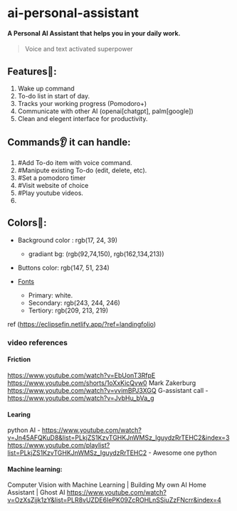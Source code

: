 # ai-personal-assistant

#### A Personal AI Assistant that helps you in your daily work.
> Voice and text activated superpower


## Features🔋:
1. Wake up command 
2. To-do list in start of day.
3. Tracks your working progress (Pomodoro+)
4. Communicate with other AI (openai[chatgpt], palm[google])
5. Clean and elegent interface for productivity.


## Commands👂 it can handle:

1. #Add To-do item with voice command.
2. #Manipute existing To-do (edit, delete, etc).
3. #Set a pomodoro timer
4. #Visit website of choice
5. #Play youtube videos.
6. 



## Colors🎨:

- Background color : rgb(17, 24, 39)
    - gradiant bg: (rgb(92,74,150), rgb(162,134,213))
- Buttons color: rgb(147, 51, 234)

- <u>Fonts</u>

    - Primary: white.
    - Secondary: rgb(243, 244, 246)
    - Tertiory: rgb(209, 213, 219)

ref (https://eclipsefin.netlify.app/?ref=landingfolio)



### video references

#### Friction
https://www.youtube.com/watch?v=EbUonT3RfpE
https://www.youtube.com/shorts/1oXxKicQvw0
Mark Zakerburg https://www.youtube.com/watch?v=vvimBPJ3XGQ
G-assistant call - https://www.youtube.com/watch?v=JvbHu_bVa_g

#### Learing
python AI - https://www.youtube.com/watch?v=Jn45AFQKuD8&list=PLkjZS1KzvTGHKJnWMSz_IguydzRrTEHC2&index=3
https://www.youtube.com/playlist?list=PLkjZS1KzvTGHKJnWMSz_IguydzRrTEHC2 - Awesome one python




#### Machine learning:
Computer Vision with Machine Learning | Building My own AI Home Assistant | Ghost AI https://www.youtube.com/watch?v=OzXsZjjk1zY&list=PLR8vUZDE6IePK09ZcROHLnSSiuZzFNcrr&index=4






